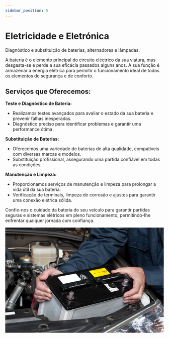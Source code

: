 ```yaml
---
sidebar_position: 5
---
```


# Eletricidade e Eletrónica

Diagnóstico e substituição de baterias, alternadores e lâmpadas.

A bateria é o elemento principal do circuito eléctrico da sua viatura, mas desgasta-se e perde a sua eficácia passados alguns anos. A sua função é armazenar a energia elétrica para permitir o funcionamento ideal de todos os elementos de segurança e de conforto.

## **Serviços que Oferecemos:**

**Teste e Diagnóstico de Bateria:**

- Realizamos testes avançados para avaliar o estado da sua bateria e prevenir falhas inesperadas.
- Diagnóstico preciso para identificar problemas e garantir uma performance ótima.

**Substituição de Baterias:**

- Oferecemos uma variedade de baterias de alta qualidade, compatíveis com diversas marcas e modelos.
- Substituição profissional, assegurando uma partida confiável em todas as condições.

**Manutenção e Limpeza:**

- Proporcionamos serviços de manutenção e limpeza para prolongar a vida útil da sua bateria.
- Verificação de terminais, limpeza de corrosão e ajustes para garantir uma conexão elétrica sólida.

Confie-nos o cuidado da bateria do seu veículo para garantir partidas seguras e sistemas elétricos em pleno funcionamento, permitindo-lhe enfrentar qualquer jornada com confiança.

![Eletricidade](./Bateria-de-carro-tudo-o-que-voce-precisa-saber-sobre-o-assunto-723x480.jpg)
